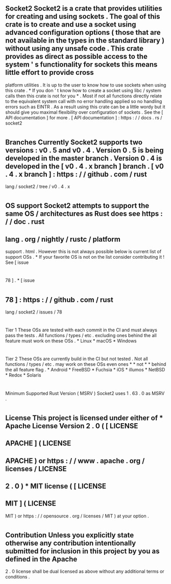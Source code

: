#
Socket2
Socket2
is
a
crate
that
provides
utilities
for
creating
and
using
sockets
.
The
goal
of
this
crate
is
to
create
and
use
a
socket
using
advanced
configuration
options
(
those
that
are
not
available
in
the
types
in
the
standard
library
)
without
using
any
unsafe
code
.
This
crate
provides
as
direct
as
possible
access
to
the
system
'
s
functionality
for
sockets
this
means
little
effort
to
provide
cross
-
platform
utilities
.
It
is
up
to
the
user
to
know
how
to
use
sockets
when
using
this
crate
.
*
If
you
don
'
t
know
how
to
create
a
socket
using
libc
/
system
calls
then
this
crate
is
not
for
you
*
.
Most
if
not
all
functions
directly
relate
to
the
equivalent
system
call
with
no
error
handling
applied
so
no
handling
errors
such
as
EINTR
.
As
a
result
using
this
crate
can
be
a
little
wordy
but
it
should
give
you
maximal
flexibility
over
configuration
of
sockets
.
See
the
[
API
documentation
]
for
more
.
[
API
documentation
]
:
https
:
/
/
docs
.
rs
/
socket2
#
Branches
Currently
Socket2
supports
two
versions
:
v0
.
5
and
v0
.
4
.
Version
0
.
5
is
being
developed
in
the
master
branch
.
Version
0
.
4
is
developed
in
the
[
v0
.
4
.
x
branch
]
branch
.
[
v0
.
4
.
x
branch
]
:
https
:
/
/
github
.
com
/
rust
-
lang
/
socket2
/
tree
/
v0
.
4
.
x
#
OS
support
Socket2
attempts
to
support
the
same
OS
/
architectures
as
Rust
does
see
https
:
/
/
doc
.
rust
-
lang
.
org
/
nightly
/
rustc
/
platform
-
support
.
html
.
However
this
is
not
always
possible
below
is
current
list
of
support
OSs
.
*
If
your
favorite
OS
is
not
on
the
list
consider
contributing
it
!
See
[
issue
#
78
]
.
*
[
issue
#
78
]
:
https
:
/
/
github
.
com
/
rust
-
lang
/
socket2
/
issues
/
78
#
#
#
Tier
1
These
OSs
are
tested
with
each
commit
in
the
CI
and
must
always
pass
the
tests
.
All
functions
/
types
/
etc
.
excluding
ones
behind
the
all
feature
must
work
on
these
OSs
.
*
Linux
*
macOS
*
Windows
#
#
#
Tier
2
These
OSs
are
currently
build
in
the
CI
but
not
tested
.
Not
all
functions
/
types
/
etc
.
may
work
on
these
OSs
even
ones
*
*
not
*
*
behind
the
all
feature
flag
.
*
Android
*
FreeBSD
*
Fuchsia
*
iOS
*
illumos
*
NetBSD
*
Redox
*
Solaris
#
Minimum
Supported
Rust
Version
(
MSRV
)
Socket2
uses
1
.
63
.
0
as
MSRV
.
#
License
This
project
is
licensed
under
either
of
*
Apache
License
Version
2
.
0
(
[
LICENSE
-
APACHE
]
(
LICENSE
-
APACHE
)
or
https
:
/
/
www
.
apache
.
org
/
licenses
/
LICENSE
-
2
.
0
)
*
MIT
license
(
[
LICENSE
-
MIT
]
(
LICENSE
-
MIT
)
or
https
:
/
/
opensource
.
org
/
licenses
/
MIT
)
at
your
option
.
#
#
#
Contribution
Unless
you
explicitly
state
otherwise
any
contribution
intentionally
submitted
for
inclusion
in
this
project
by
you
as
defined
in
the
Apache
-
2
.
0
license
shall
be
dual
licensed
as
above
without
any
additional
terms
or
conditions
.
